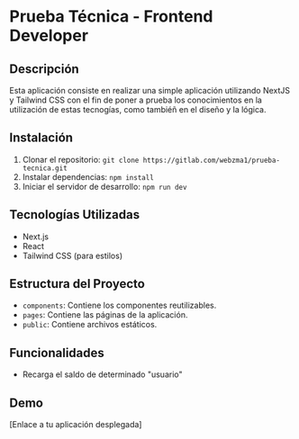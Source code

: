 # Prueba Técnica - Frontend Developer

## Descripción

Esta aplicación consiste en realizar una simple aplicación utilizando NextJS y Tailwind CSS con el fin de poner a prueba los conocimientos en la utilización de estas tecnogías, como tambiéñ en el diseño y la lógica.

## Instalación
1. Clonar el repositorio: `git clone https://gitlab.com/webzma1/prueba-tecnica.git`
2. Instalar dependencias: `npm install`
3. Iniciar el servidor de desarrollo: `npm run dev`

## Tecnologías Utilizadas
* Next.js
* React
* Tailwind CSS (para estilos)

## Estructura del Proyecto
* `components`: Contiene los componentes reutilizables.
* `pages`: Contiene las páginas de la aplicación.
* `public`: Contiene archivos estáticos.

## Funcionalidades
* Recarga el saldo de determinado "usuario"


## Demo
[Enlace a tu aplicación desplegada]
